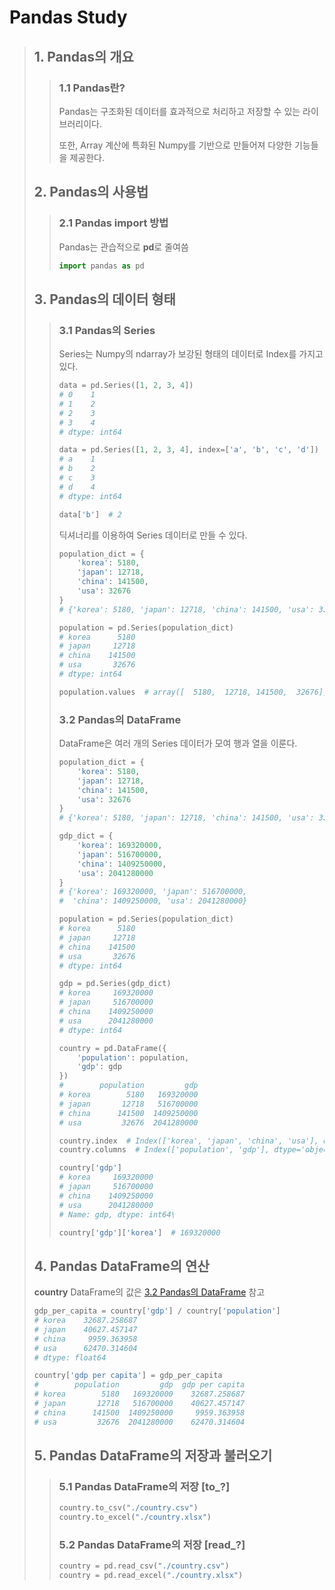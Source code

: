 # Pandas Study
> ## 1. Pandas의 개요
>> ### 1.1 Pandas란?
>> Pandas는 구조화된 데이터를 효과적으로 처리하고 저장할 수 있는 라이브러리이다.
>> 
>> 또한, Array 계산에 특화된 Numpy를 기반으로 만들어져 다양한 기능들을 제공한다.
>
>
>
> ## 2. Pandas의 사용법
>> ### 2.1 Pandas import 방법 
>> Pandas는 관습적으로 **pd**로 줄여씀
>>```python
>>import pandas as pd
>>```
>
>
>
> ## 3. Pandas의 데이터 형태
>> ### 3.1 Pandas의 Series
>> Series는 Numpy의 ndarray가 보강된 형태의 데이터로 Index를 가지고 있다.
>> ```python 
>> data = pd.Series([1, 2, 3, 4])
>> # 0    1
>> # 1    2
>> # 2    3
>> # 3    4
>> # dtype: int64
>> 
>> data = pd.Series([1, 2, 3, 4], index=['a', 'b', 'c', 'd'])
>> # a    1
>> # b    2
>> # c    3
>> # d    4
>> # dtype: int64
>> 
>> data['b']  # 2
>> ```
>>
>> 딕셔너리를 이용하여 Series 데이터로 만들 수 있다.
>> ```python
>> population_dict = {
>>     'korea': 5180,
>>     'japan': 12718,
>>     'china': 141500,
>>     'usa': 32676
>> }
>> # {'korea': 5180, 'japan': 12718, 'china': 141500, 'usa': 32676} 
>>
>> population = pd.Series(population_dict)
>> # korea      5180
>> # japan     12718
>> # china    141500
>> # usa       32676
>> # dtype: int64
>>
>> population.values  # array([  5180,  12718, 141500,  32676], dtype=int64)
>> ```
>>
>>
>> ### 3.2 Pandas의 DataFrame
>> DataFrame은 여러 개의 Series 데이터가 모여 행과 열을 이룬다.
>> ```python
>> population_dict = {
>>     'korea': 5180,
>>     'japan': 12718,
>>     'china': 141500,
>>     'usa': 32676
>> }
>> # {'korea': 5180, 'japan': 12718, 'china': 141500, 'usa': 32676} 
>> 
>> gdp_dict = {
>>     'korea': 169320000,
>>     'japan': 516700000,
>>     'china': 1409250000,
>>     'usa': 2041280000
>> }
>> # {'korea': 169320000, 'japan': 516700000,
>> #  'china': 1409250000, 'usa': 2041280000}
>> 
>> population = pd.Series(population_dict)
>> # korea      5180
>> # japan     12718
>> # china    141500
>> # usa       32676
>> # dtype: int64
>> 
>> gdp = pd.Series(gdp_dict)
>> # korea     169320000
>> # japan     516700000
>> # china    1409250000
>> # usa      2041280000
>> # dtype: int64
>> 
>> country = pd.DataFrame({
>>     'population': population,
>>     'gdp': gdp
>> })
>> #        population         gdp
>> # korea        5180   169320000
>> # japan       12718   516700000
>> # china      141500  1409250000
>> # usa         32676  2041280000
>>
>> country.index  # Index(['korea', 'japan', 'china', 'usa'], dtype='object')
>> country.columns  # Index(['population', 'gdp'], dtype='object')
>> 
>> country['gdp']
>> # korea     169320000
>> # japan     516700000
>> # china    1409250000
>> # usa      2041280000
>> # Name: gdp, dtype: int64\
>> 
>> country['gdp']['korea']  # 169320000
>> ```
>> 
>
>
>
> ## 4. Pandas DataFrame의 연산
> **country** DataFrame의 값은 <a href="https://github.com/HY0SANG/study-python/blob/main/study-python-pandas/README.md#32-pandas%EC%9D%98-dataframe">3.2 Pandas의 DataFrame</a> 참고
> ```python
> gdp_per_capita = country['gdp'] / country['population']
> # korea    32687.258687
> # japan    40627.457147
> # china     9959.363958
> # usa      62470.314604
> # dtype: float64
> 
> country['gdp per capita'] = gdp_per_capita
> #        population         gdp  gdp per capita
> # korea        5180   169320000    32687.258687
> # japan       12718   516700000    40627.457147
> # china      141500  1409250000     9959.363958
> # usa         32676  2041280000    62470.314604
> ```
> 
>
>
>
> ## 5. Pandas DataFrame의 저장과 불러오기
>> ### 5.1 Pandas DataFrame의 저장 [to_?]
>> ```python
>> country.to_csv("./country.csv")
>> country.to_excel("./country.xlsx")
>> ```
>> 
>> ### 5.2 Pandas DataFrame의 저장 [read_?]
>> ```python
>> country = pd.read_csv("./country.csv")
>> country = pd.read_excel("./country.xlsx")
>> ```
